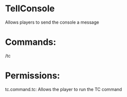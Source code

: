 # TellConsole
Allows players to send the console a message

# Commands:
/tc <message>

# Permissions:
tc.command.tc: Allows the player to run the TC command
